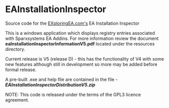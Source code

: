 # EAInstallationInspector

Source code for the [EXploringEA.com's](http://EXploringEA.com "EXploringEA") EA Installation Inspector 

This is a windows application which displays registry entries associated with Sparxsystems EA Addins.
For more information review the document **eaInstallationInspectorInformationV5.pdf** located under the resources directory.

Current release is V5 (release D) - this has the functionality of V4 with some new features although still in development so more may be added before formal release.

A pre-built .exe and help file are contained in the file - ***EAInstallationInspectorDistributionV5.zip***

NOTE: This code is released under the terms of the GPL3 licence agreement.
